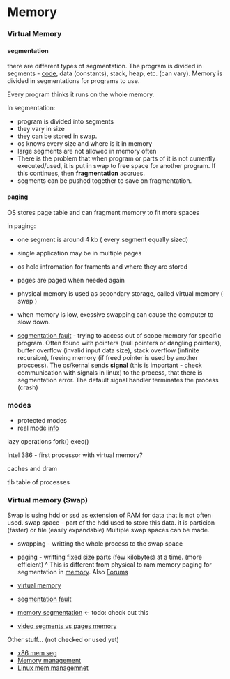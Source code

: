 # Memory



### Virtual Memory

#### segmentation
there are different types of segmentation. The program is divided in segments - [code](https://en.wikipedia.org/wiki/Code_segment), data (constants), stack, heap, etc. (can vary). Memory is divided in segmentations for programs to use. 

Every program thinks it runs on the whole memory.

In segmentation:
- program is divided into segments
- they vary in size
- they can be stored in swap. 
- os knows every size and where is it in memory
- large segments are not allowed in memory often
- There is the problem that when program or parts of it is not currently executed/used, it is put in swap to free space for another program. If this continues, then **fragmentation** accrues.
- segments can be pushed together to save on fragmentation.


#### paging
OS stores page table and can fragment memory to fit more spaces

in paging:
- one segment is around 4 kb ( every segment equally sized)
- single application may be in multiple pages
- os hold infromation for framents and where they are stored
- pages are paged when needed again
- physical memory is used as secondary storage, called virtual memory ( swap )
- when memory is low, exessive swapping can cause the computer to slow down. 

 - [segmentation fault](https://www.scaler.com/topics/segmentation-fault-in-linux/) - trying to access out of scope memory for specific program. Often found with pointers (null pointers or dangling pointers), buffer overflow (invalid input data size), stack overflow (infinite recursion), freeing memory (if freed pointer is used by another proccess). The os/kernal sends **signal** (this is important - check communication with signals in linux) to the process, that there is segmentation error. The default signal handler terminates the process (crash) 



### modes
- protected modes
- real mode
[info](https://wiki.osdev.org/Segmentation)


lazy operations
fork()
exec()

Intel 386 - first processor with virtual memory?

caches and dram

tlb
table of processes


### Virtual memory (Swap)
Swap is using hdd or ssd as extension of RAM for data that is not often used.
swap space - part of the hdd used to store this data. it is particion (faster) or file (easily expandable) Multiple swap spaces can be made.

- swapping - writting the whole process to the swap space
- paging - writting fixed size parts (few kilobytes) at a time. (more efficient)
^ This is different from physical to ram memory paging for segmentation in [memory](https://tldp.org/LDP/sag/html/vm-intro.html). Also [Forums](https://www.reddit.com/r/linuxquestions/comments/u8vif2/what_paging_technique_does_linux_use/) 

- [virtual memory](https://tldp.org/LDP/sag/html/vm-intro.html)
- [segmentation fault](https://en.wikipedia.org/wiki/Segmentation_fault)

- [memory segmentation](https://en.wikipedia.org/wiki/Memory_segmentation) <- todo: check out this
- [video segments vs pages memory](https://www.youtube.com/watch?v=p9yZNLeOj4s)



Other stuff... (not checked or used yet)
- [x86 mem seg](https://en.wikipedia.org/wiki/X86_memory_segmentation)
- [Memory management](https://wiki.osdev.org/Memory_management)
- [Linux mem managemnet](https://stackoverflow.com/questions/56213569/linux-memory-segmentation)